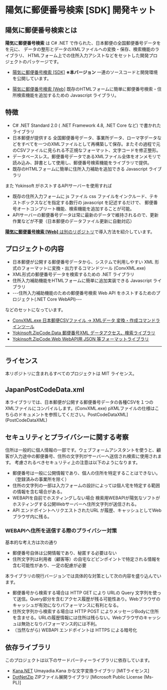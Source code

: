 ﻿# 陽気に郵便番号検索 [SDK]  開発キット

## 陽気に郵便番号検索とは

**陽気に郵便番号検索** は C# .NET で作られた、日本郵便の全国郵便番号データをを元に、
データの整形とデータのXMLファイルへの変換・保存、検索機能のライブラリ、
HTMLフォーム上での住所入力アシストなどをセットした開発プロジェクトのパッケージです。

- [陽気に郵便番号検索 [SDK]](https://github.com/JakeJP/YZipCode.SDK) **※本バージョン**
  一連のソースコードと開発環境を公開しています。

- [陽気に郵便番号検索 [Web]](https://github.com/JakeJP/YZipCode.Web)
  既存のHTMLフォームに簡単に郵便番号検索・住所検索機能を追加するための Javascript ライブラリ。

## 特徴

- C# .NET Standard 2.0 ( .NET Framework 4.8, .NET Core など) で書かれたライブラリ
- 日本郵便が提供する 全国郵便番号データ、事業所データ、ローマ字データなどをすべてを一つのXMLファイルとして再構築して保存。またその過程で元のCSVファイルに見られる不正規なフォーマット、文字コードを修正整形。
- データベースレス。郵便番号データであるXMLファイル全体をオンメモリで読み込み、辞書として使用し、郵便番号検索機能をライブラリで提供。
- 既存のHTMLフォームに簡単に住所入力補助を追加できる Javascript ライブラリ 

また Yokinsoft がホストするAPIサーバーを使用すれば

- 既存の住所入力フォームに js ファイル css ファイルをインクルード、テキストボックスなどを指定する数行の javascript を記述するだけで、
  郵便番号オートコンプリート機能、検索機能を追加することが可能。
- APIサーバーの郵便番号データは常に最新のデータで維持されるので、更新作業などが不要（日本郵便のデータファイル更新に自動対応）

[**陽気に郵便番号検索 [Web]** は別のリポジトリ](https://github.com/JakeJP/YZipCode.Web)で導入方法を紹介しています。

## プロジェクトの内容

- 日本郵便が公開する郵便番号データから、システムで利用しやすい XML 形式のフォーマットに変換・出力するコマンドツール (ConvXML.exe)
- XML形式の郵便番号データを検索するための .NET ライブラリ
- 住所入力補助機能をHTMLフォームに簡単に追加実装できる Javascript ライブラリ
- ---住所入力補助機能のための郵便番号検索 Web API をホストするためのプロジェクト(.NET Core WebAPI)---

などのセットになっています。

- [ConvXML.exe 日本郵便CSVファイル → XMLデータ 変換・作成コマンドラインツール](ConvXML)
- [Yokinsoft.ZipCode.Data 郵便番号XML データアクセス、検索ライブラリ](Yokinsoft.ZipCode.Data)
- [Yokinsoft.ZipCode.Web WebAPI用 JSON 等フォーマットライブラリ](Yokinsoft.ZipCode.Web)

----
## ライセンス

本リポジトリに含まれるすべてのプロジェクトは MIT ライセンス。

## JapanPostCodeData.xml

本ライブラリでは、日本郵便が公開する郵便番号データの各種CSVを１つのXMLファイルにコンパイルします。(ConvXML.exe)
pXMLファイルの仕様はこちらのドキュメントを参照してください。PostCodeDataXML](PostCodeDataXML)



## セキュリティとプライバシーに関する考察

住所は一般的に個人情報の一部です。ウェブフォームアシスタントを使うと、顧客が入力途中の郵便番号、住所の文字列がサーバーへ送信され検索に使用されます。
考慮されるべきセキュリティ上の注意は以下のようになります。

- 郵便番号は一般に公開情報であり、個人の住所を特定することはできない。（登録済みの事業所を除く）
- 住所の文字列の一部は入力フォームの設計によっては個人宅を特定する範囲の情報を含む場合がある。
- WEBAPIを自前でホスティングしない場合 検索用WEBAPIが陽気なソフトがホスティングする公開Webサーバーへ住所文字列が送信される。
- API エンドポイントへリクエストされたURL が履歴、キャッシュとしてWebブラウザ内に残る。

### WEBAPIへ住所を送信する際のプライバシー対策

基本的な考え方は次の通り

- 郵便番号自体は公開情報であり、秘匿する必要はない
- 住所文字列は利用者（顧客等）の自宅などピンポイントで特定される情報を含む可能性があり、一定の配慮が必要

本ライブラリの現行バージョンでは具体的な対策として次の内容を盛り込んでいます。

- 郵便番号から検索する場合は HTTP GET により URLの Query 文字列を使って送信。Query部分を含むアクセス履歴が残る可能性あり。Webブラウザのキャッシュが有効になりパフォーマンスに有利となる。
- 住所文字列から検索する場合は HTTP POST によりメッセージBodyに住所を含ませる。URLの履歴情報には住所は残らない。Webブラウザのキャッシュは無効となりパフォーマンス的には不利。
- （当然ながら) WEBAPI エンドポイントは HTTPS による暗号化


## 依存ライブラリ

このプロジェクトは以下のサードパーティーライブラリに依存しています。

- [Kana.NET](https://github.com/rucio-rucio/Kana.NET) Umayadia.Kana かな文字変換ライブラリ [MITライセンス]
- [DotNetZip](https://github.com/DinoChiesa/DotNetZip) ZIPファイル展開ライブラリ [Microsoft Public License (Ms-PL)]


